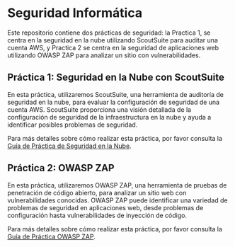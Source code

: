 # Seguridad Informática

Este repositorio contiene dos prácticas de seguridad: la Practica 1, se centra en la seguridad en la nube utilizando ScoutSuite para auditar una cuenta AWS, y Practica 2 se centra en la seguridad de aplicaciones web utilizando OWASP ZAP para analizar un sitio con vulnerabilidades.

## Práctica 1: Seguridad en la Nube con ScoutSuite

En esta práctica, utilizaremos ScoutSuite, una herramienta de auditoría de seguridad en la nube, para evaluar la configuración de seguridad de una cuenta AWS. ScoutSuite proporciona una visión detallada de la configuración de seguridad de la infraestructura en la nube y ayuda a identificar posibles problemas de seguridad.

Para más detalles sobre cómo realizar esta práctica, por favor consulta la [Guía de Práctica de Seguridad en la Nube](./Cloud.md).

## Práctica 2: OWASP ZAP

En esta práctica, utilizaremos OWASP ZAP, una herramienta de pruebas de penetración de código abierto, para analizar un sitio web con vulnerabilidades conocidas. OWASP ZAP puede identificar una variedad de problemas de seguridad en aplicaciones web, desde problemas de configuración hasta vulnerabilidades de inyección de código.

Para más detalles sobre cómo realizar esta práctica, por favor consulta la [Guía de Práctica OWASP ZAP](./OWASP.md).
